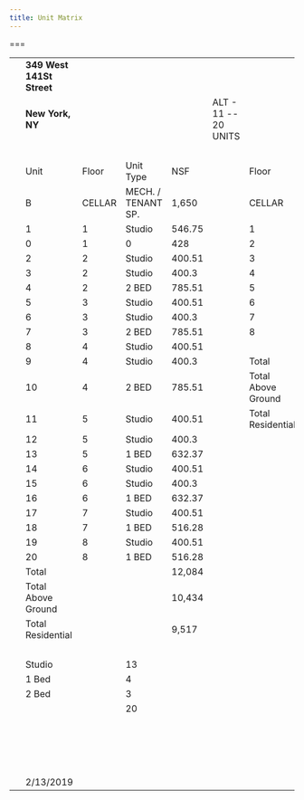 ```yaml
---
title: Unit Matrix
---
```


===


|     |                           |        |                    |        |                      |                    |        |         |             |             |     |
|-----|---------------------------|--------|--------------------|--------|----------------------|--------------------|--------|---------|-------------|-------------|-----|
|     | **349 West 141St Street** |        |                    |        |                      |                    |        |         |             |             |     |
|     | **New York, NY**          |        |                    |        | ALT - 11 -- 20 UNITS |                    |        |         |             |             |     |
|     |                           |        |                    |        |                      |                    |        |         |             |             |     |
|     | Unit                      | Floor  | Unit Type          | NSF    |                      | Floor              | GSF    | NSF     | Common Area | Loss Factor |     |
|     | B                         | CELLAR | MECH. / TENANT SP. | 1,650  |                      | CELLAR             | 2,263  | 0       | 2,263       | 100%        |     |
|     | 1                         | 1      | Studio             | 546.75 |                      | 1                  | 2,263  | 974.75  | 1,289       | 57%         |     |
|     | 0                         | 1      | 0                  | 428    |                      | 2                  | 2,263  | 1586.32 | 677         | 30%         |     |
|     | 2                         | 2      | Studio             | 400.51 |                      | 3                  | 2,263  | 1586.32 | 677         | 30%         |     |
|     | 3                         | 2      | Studio             | 400.3  |                      | 4                  | 2,263  | 1586.32 | 677         | 30%         |     |
|     | 4                         | 2      | 2 BED              | 785.51 |                      | 5                  | 2,090  | 1433.18 | 657         | 31%         |     |
|     | 5                         | 3      | Studio             | 400.51 |                      | 6                  | 2,090  | 1433.18 | 657         | 31%         |     |
|     | 6                         | 3      | Studio             | 400.3  |                      | 7                  | 1,567  | 916.79  | 651         | 42%         |     |
|     | 7                         | 3      | 2 BED              | 785.51 |                      | 8                  | 1,567  | 916.79  | 651         | 42%         |     |
|     | 8                         | 4      | Studio             | 400.51 |                      |                    |        |         |             |             |     |
|     | 9                         | 4      | Studio             | 400.3  |                      | Total              | 18,631 | 10,434  | 8,197       | 44%         |     |
|     | 10                        | 4      | 2 BED              | 785.51 |                      | Total Above Ground | 16,368 | 10,434  | 5,934       | 36%         |     |
|     | 11                        | 5      | Studio             | 400.51 |                      | Total Residential  | 16,368 | 9,887   | 5,934       | 36%         |     |
|     | 12                        | 5      | Studio             | 400.3  |                      |                    |        |         |             |             |     |
|     | 13                        | 5      | 1 BED              | 632.37 |                      |                    |        |         |             |             |     |
|     | 14                        | 6      | Studio             | 400.51 |                      |                    |        |         |             |             |     |
|     | 15                        | 6      | Studio             | 400.3  |                      |                    |        |         |             |             |     |
|     | 16                        | 6      | 1 BED              | 632.37 |                      |                    |        |         |             |             |     |
|     | 17                        | 7      | Studio             | 400.51 |                      |                    |        |         |             |             |     |
|     | 18                        | 7      | 1 BED              | 516.28 |                      |                    |        |         |             |             |     |
|     | 19                        | 8      | Studio             | 400.51 |                      |                    |        |         |             |             |     |
|     | 20                        | 8      | 1 BED              | 516.28 |                      |                    |        |         |             |             |     |
|     | Total                     |        |                    | 12,084 |                      |                    |        |         |             |             |     |
|     | Total Above Ground        |        |                    | 10,434 |                      |                    |        |         |             |             |     |
|     | Total Residential         |        |                    | 9,517  |                      |                    |        |         |             |             |     |
|     |                           |        |                    |        |                      |                    |        |         |             |             |     |
|     | Studio                    |        | 13                 |        |                      |                    |        |         |             |             |     |
|     | 1 Bed                     |        | 4                  |        |                      |                    |        |         |             |             |     |
|     | 2 Bed                     |        | 3                  |        |                      |                    |        |         |             |             |     |
|     |                           |        | 20                 |        |                      |                    |        |         |             |             |     |
|     |                           |        |                    |        |                      |                    |        |         |             |             |     |
|     |                           |        |                    |        |                      |                    |        |         |             |             |     |
|     |                           |        |                    |        |                      |                    |        |         |             |             |     |
|     |                           |        |                    |        |                      |                    |        |         |             |             |     |
|     | 2/13/2019                 |        |                    |        |                      |                    |        |         |             |             |     |
